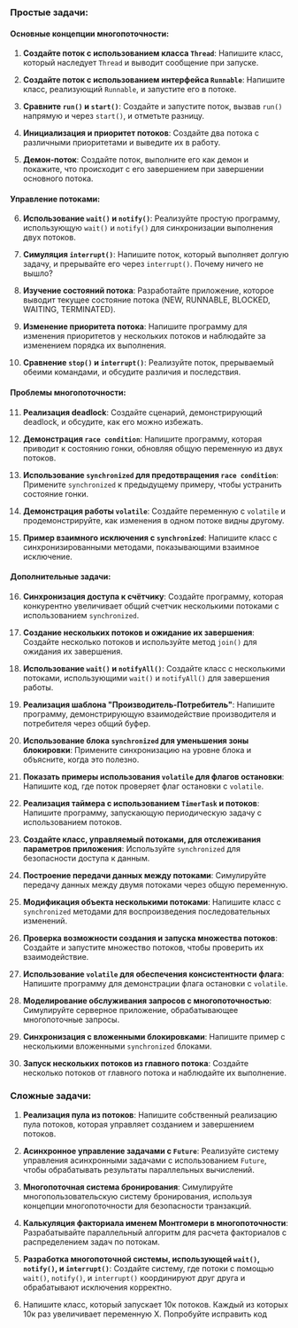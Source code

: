 ### Простые задачи:

#### Основные концепции многопоточности:

1. **Создайте поток с использованием класса `Thread`**: Напишите класс, который наследует `Thread` и выводит сообщение
   при запуске.

2. **Создайте поток с использованием интерфейса `Runnable`**: Напишите класс, реализующий `Runnable`, и запустите его в
   потоке.

3. **Сравните `run()` и `start()`**: Создайте и запустите поток, вызвав `run()` напрямую и через `start()`, и отметьте
   разницу.

4. **Инициализация и приоритет потоков**: Создайте два потока с различными приоритетами и выведите их в работу.

5. **Демон-поток**: Создайте поток, выполните его как демон и покажите, что происходит с его завершением при завершении
   основного потока.

#### Управление потоками:

6. **Использование `wait()` и `notify()`**: Реализуйте простую программу, использующую `wait()` и `notify()` для
   синхронизации выполнения двух потоков.

7. **Симуляция `interrupt()`**: Напишите поток, который выполняет долгую задачу, и прерывайте его через `interrupt()`.
   Почему ничего не вышло?

8. **Изучение состояний потока**: Разработайте приложение, которое выводит текущее состояние потока (NEW, RUNNABLE,
   BLOCKED, WAITING, TERMINATED).

9. **Изменение приоритета потока**: Напишите программу для изменения приоритетов у нескольких потоков и наблюдайте за
   изменением порядка их выполнения.

10. **Сравнение `stop()` и `interrupt()`**: Реализуйте поток, прерываемый обеими командами, и обсудите различия и
    последствия.

#### Проблемы многопоточности:

11. **Реализация deadlock**: Создайте сценарий, демонстрирующий deadlock, и обсудите, как его можно избежать.

12. **Демонстрация `race condition`**: Напишите программу, которая приводит к состоянию гонки, обновляя общую переменную
    из двух потоков.

13. **Использование `synchronized` для предотвращения `race condition`**: Примените `synchronized` к предыдущему
    примеру, чтобы устранить состояние гонки.

14. **Демонстрация работы `volatile`**: Создайте переменную с `volatile` и продемонстрируйте, как изменения в одном
    потоке видны другому.

15. **Пример взаимного исключения с `synchronized`**: Напишите класс с синхронизированными методами, показывающими
    взаимное исключение.

#### Дополнительные задачи:

16. **Синхронизация доступа к счётчику**: Создайте программу, которая конкурентно увеличивает общий счетчик несколькими
    потоками с использованием `synchronized`.

17. **Создание нескольких потоков и ожидание их завершения**: Создайте несколько потоков и используйте метод `join()`
    для ожидания их завершения.

18. **Использование `wait()` и `notifyAll()`**: Создайте класс с несколькими потоками, использующими `wait()`
    и `notifyAll()` для завершения работы.

19. **Реализация шаблона "Производитель-Потребитель"**: Напишите программу, демонстрирующую взаимодействие производителя
    и потребителя через общий буфер.

20. **Использование блока `synchronized` для уменьшения зоны блокировки**: Примените синхронизацию на уровне блока и
    объясните, когда это полезно.

21. **Показать примеры использования `volatile` для флагов остановки**: Напишите код, где поток проверяет флаг остановки
    с `volatile`.

22. **Реализация таймера с использованием `TimerTask` и потоков**: Напишите программу, запускающую периодическую задачу
    с использованием потоков.

23. **Создайте класс, управляемый потоками, для отслеживания параметров приложения**: Используйте `synchronized` для
    безопасности доступа к данным.

24. **Построение передачи данных между потоками**: Симулируйте передачу данных между двумя потоками через общую
    переменную.

25. **Модификация объекта несколькими потоками**: Напишите класс с `synchronized` методами для воспроизведения
    последовательных изменений.

26. **Проверка возможности создания и запуска множества потоков**: Создайте и запустите множество потоков, чтобы
    проверить их взаимодействие.

27. **Использование `volatile` для обеспечения консистентности флага**: Напишите программу для демонстрации флага
    остановки с `volatile`.

28. **Моделирование обслуживания запросов с многопоточностью**: Симулируйте серверное приложение, обрабатывающее
    многопоточные запросы.

29. **Синхронизация с вложенными блокировками**: Напишите пример с несколькими вложенными `synchronized` блоками.

30. **Запуск нескольких потоков из главного потока**: Создайте несколько потоков от главного потока и наблюдайте их
    выполнение.

### Сложные задачи:

1. **Реализация пула из потоков**: Напишите собственный реализацию пула потоков, которая управляет созданием и
   завершением потоков.

2. **Асинхронное управление задачами с `Future`**: Реализуйте систему управления асинхронными задачами с
   использованием `Future`, чтобы обрабатывать результаты параллельных вычислений.

3. **Многопоточная система бронирования**: Симулируйте многопользовательскую систему бронирования, используя концепции
   многопоточности для безопасности транзакций.

4. **Калькуляция факториала именем Монтгомери в многопоточности**: Разрабатывайте параллельный алгоритм для расчета
   факториалов с распределением задач по потокам.

5. **Разработка многопоточной системы, использующей `wait()`, `notify()`, и `interrupt()`**: Создайте систему, где
   потоки с помощью `wait()`, `notify()`, и `interrupt()` координируют друг друга и обрабатывают исключения корректно.

6. Напишите класс, который запускает 10к потоков. Каждый из которых 10к раз увеличивает переменную X. Попробуйте
   исправить код
